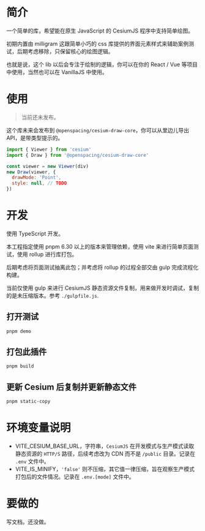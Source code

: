 # 简介

一个简单的库，希望能在原生 JavaScript 的 CesiumJS 程序中支持简单绘图。

初期内置由 milligram 这跟简单小巧的 css 库提供的界面元素样式来辅助案例测试，后期考虑移除，只保留核心的绘图逻辑。

也就是说，这个 lib 以后会专注于绘制的逻辑，你可以在你的 React / Vue 等项目中使用，当然也可以在 VanillaJS 中使用。

# 使用

> 当前还未发布。

这个库未来会发布到 `@openspacing/cesium-draw-core`，你可以从里边儿导出 API，是带类型提示的。

``` js
import { Viewer } from 'cesium'
import { Draw } from '@openspacing/cesium-draw-core'

const viewer = new Viewer(div)
new Draw(viewer, {
  drawMode: 'Point',
  style: null, // TODO
})
```

# 开发

使用 TypeScript 开发。

本工程指定使用 pnpm 6.30 以上的版本来管理依赖，使用 vite 来进行简单页面测试，使用 rollup 进行库打包。

后期考虑将页面测试抽离此包；并考虑将 rollup 的过程全部交由 gulp 完成流程化构建。

当前仅使用 gulp 来进行 CesiumJS 静态资源文件复制，用来做开发时调试，复制的是未压缩版本。参考 `./gulpfile.js`.

## 打开测试

``` sh
pnpm demo
```

## 打包此插件

``` sh
pnpm build
```

## 更新 Cesium 后复制并更新静态文件

``` sh
pnpm static-copy
```


# 环境变量说明

- VITE_CESIUM_BASE_URL，字符串，`CesiumJS` 在开发模式与生产模式读取静态资源的 `HTTP/S` 路径，后续考虑改为 CDN 而不是 `/public` 目录。记录在 `.env` 文件中。
- VITE_IS_MINIFY，`'false'` 则不压缩，其它值一律压缩，旨在观察生产模式打包后的文件情况。记录在 `.env.[mode]` 文件中。

# 要做的

写文档。还没做。
